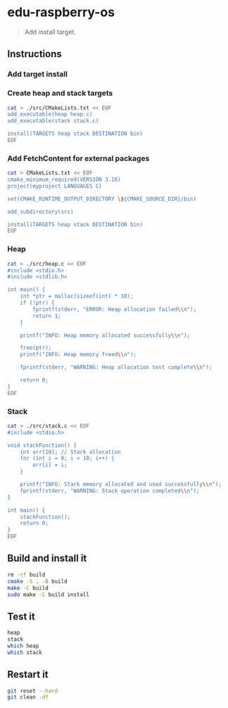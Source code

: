 # edu-raspberry-os

> Add install target.

## Instructions

### Add target install

### Create heap and stack targets

```bash
cat > ./src/CMakeLists.txt << EOF
add_executable(heap heap.c)
add_executable(stack stack.c)

install(TARGETS heap stack DESTINATION bin)
EOF
```

### Add FetchContent for external packages

```bash
cat > CMakeLists.txt << EOF
cmake_minimum_required(VERSION 3.16)
project(myproject LANGUAGES C)

set(CMAKE_RUNTIME_OUTPUT_DIRECTORY \${CMAKE_SOURCE_DIR}/bin)

add_subdirectory(src)

install(TARGETS heap stack DESTINATION bin)
EOF
```

### Heap

```bash
cat > ./src/heap.c << EOF
#include <stdio.h>
#include <stdlib.h>

int main() {
    int *ptr = malloc(sizeof(int) * 10);
    if (!ptr) {
        fprintf(stderr, "ERROR: Heap allocation failed\\n");
        return 1;
    }

    printf("INFO: Heap memory allocated successfully\\n");

    free(ptr);
    printf("INFO: Heap memory freed\\n");

    fprintf(stderr, "WARNING: Heap allocation test complete\\n");

    return 0;
}
EOF
```

### Stack

```bash
cat > ./src/stack.c << EOF
#include <stdio.h>

void stackFunction() {
    int arr[10]; // Stack allocation
    for (int i = 0; i < 10; i++) {
        arr[i] = i;
    }

    printf("INFO: Stack memory allocated and used successfully\\n");
    fprintf(stderr, "WARNING: Stack operation completed\\n");
}

int main() {
    stackFunction();
    return 0;
}
EOF
```

## Build and install it

```bash
rm -rf build
cmake -S . -B build
make -C build
sudo make -C build install
```

## Test it

```bash
heap
stack
which heap
which stack
```

## Restart it

```bash
git reset --hard
git clean -df
```
